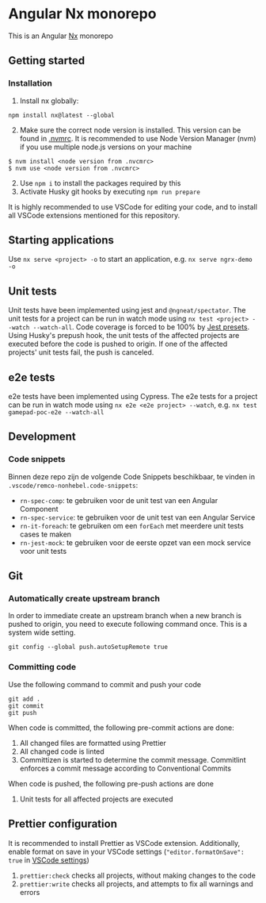 # Angular Nx monorepo

This is an Angular [Nx](https://nx.dev) monorepo

## Getting started

### Installation

1. Install nx globally:

```shell
npm install nx@latest --global
```

2. Make sure the correct node version is installed. This version can be found in [.nvmrc](./.nvmrc). It is recommended to use Node Version Manager (nvm) if you use multiple node.js versions on your machine

```shell
$ nvm install <node version from .nvcmrc>
$ nvm use <node version from .nvcmrc>
```

2. Use `npm i` to install the packages required by this
3. Activate Husky git hooks by executing `npm run prepare`

It is highly recommended to use VSCode for editing your code, and to install all VSCode extensions mentioned for this repository.

## Starting applications

Use `nx serve <project> -o` to start an application, e.g. `nx serve ngrx-demo -o`

## Unit tests

Unit tests have been implemented using jest and `@ngneat/spectator`. The unit tests for a project can be run in watch mode using `nx test <project> --watch --watch-all`.
Code coverage is forced to be 100% by [Jest presets](./jest.preset.js). Using Husky's prepush hook, the unit tests of the affected projects are executed before the code is pushed to origin. If one of the affected projects' unit tests fail, the push is canceled.

## e2e tests

e2e tests have been implemented using Cypress. The e2e tests for a project can be run in watch mode using `nx e2e <e2e project> --watch`, e.g. `nx test gamepad-poc-e2e --watch-all`

## Development

### Code snippets

Binnen deze repo zijn de volgende Code Snippets beschikbaar, te vinden in `.vscode/remco-nonhebel.code-snippets`:

- `rn-spec-comp`: te gebruiken voor de unit test van een Angular Component
- `rn-spec-service`: te gebruiken voor de unit test van een Angular Service
- `rn-it-foreach`: te gebruiken om een `forEach` met meerdere unit tests cases te maken
- `rn-jest-mock`: te gebruiken voor de eerste opzet van een mock service voor unit tests

## Git

### Automatically create upstream branch

In order to immediate create an upstream branch when a new branch is pushed to origin, you need to execute following command once. This is a system wide setting.

```shell
git config --global push.autoSetupRemote true
```

### Committing code

Use the following command to commit and push your code

```shell
git add .
git commit
git push
```

When code is committed, the following pre-commit actions are done:

1. All changed files are formatted using Prettier
2. All changed code is linted
3. Committizen is started to determine the commit message. Commitlint enforces a commit message according to Conventional Commits

When code is pushed, the following pre-push actions are done

1. Unit tests for all affected projects are executed

## Prettier configuration

It is recommended to install Prettier as VSCode extension. Additionally, enable format on save in your VSCode settings (`"editor.formatOnSave": true` in [VSCode settings](./.vscode/settings.json))

1. `prettier:check` checks all projects, without making changes to the code
2. `prettier:write` checks all projects, and attempts to fix all warnings and errors
